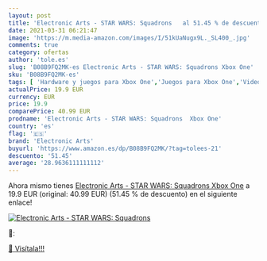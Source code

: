 ```yaml
---
layout: post
title: 'Electronic Arts - STAR WARS: Squadrons   al 51.45 % de descuento'
date: 2021-03-31 06:21:47
image: 'https://m.media-amazon.com/images/I/51kUaNugx9L._SL400_.jpg'
comments: true
category: ofertas
author: 'tole.es'
slug: 'B08B9FQ2MK-es Electronic Arts - STAR WARS: Squadrons Xbox One'
sku: 'B08B9FQ2MK-es'
tags: [ 'Hardware y juegos para Xbox One','Juegos para Xbox One','Videojuegos','electronic arts','xbox', ]
actualPrice: 19.9 EUR
currency: EUR
price: 19.9
comparePrice: 40.99 EUR
prodname: 'Electronic Arts - STAR WARS: Squadrons  Xbox One'
country: 'es'
flag: '🇪🇸'
brand: 'Electronic Arts'
buyurl: 'https://www.amazon.es/dp/B08B9FQ2MK/?tag=tolees-21'
descuento: '51.45'
average: '28.9636111111112'
---
```


Ahora mismo tienes [Electronic Arts - STAR WARS: Squadrons  Xbox One](https://www.amazon.es/dp/B08B9FQ2MK/?tag=tolees-21) a 19.9 EUR (original: 40.99 EUR) (51.45 %  de descuento) en el siguiente enlace!

[![Electronic Arts - STAR WARS: Squadrons  ](https://m.media-amazon.com/images/I/51kUaNugx9L._SL400_.jpg)](https://www.amazon.es/dp/B08B9FQ2MK/?tag=tolees-21)

🔎:


[🛒 Visítala!!!](https://www.amazon.es/dp/B08B9FQ2MK/?tag=tolees-21)
